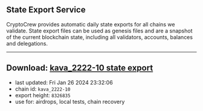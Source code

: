 ## State Export Service
CryptoCrew provides automatic daily state exports for all chains we validate. State export files can be used as genesis files and are a snapshot of the current blockchain state, including all validators, accounts, balances and delegations.

---
**Download: [kava_2222-10 state export](https://dl.ccvalidators.com/SERVICE/kava/kava_2222-10_export_8326835.json)**
---

- last updated: Fri Jan 26 2024 23:32:06
- chain id: `kava_2222-10`
- export height: `8326835`
- use for: airdrops, local tests, chain recovery
